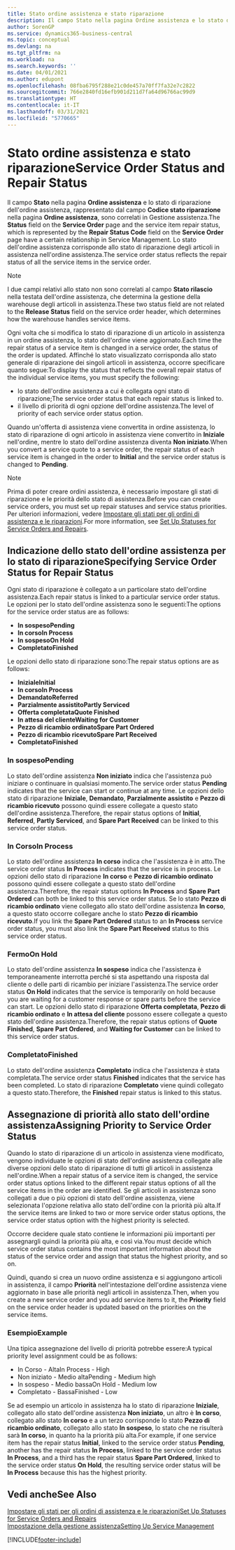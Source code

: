 ```yaml
---
title: Stato ordine assistenza e stato riparazione
description: Il campo Stato nella pagina Ordine assistenza e lo stato di riparazione dell'ordine assistenza, rappresentato dal campo Codice stato riparazione nella pagina Ordine assistenza, sono correlati in Gestione assistenza. Lo stato dell'ordine assistenza corrisponde allo stato di riparazione degli articoli in assistenza nell'ordine assistenza.
author: SorenGP
ms.service: dynamics365-business-central
ms.topic: conceptual
ms.devlang: na
ms.tgt_pltfrm: na
ms.workload: na
ms.search.keywords: ''
ms.date: 04/01/2021
ms.author: edupont
ms.openlocfilehash: 08fba6795f288e21c0de457a70ff7fa32e7c2822
ms.sourcegitcommit: 766e2840fd16efb901d211d7fa64d96766ac99d9
ms.translationtype: HT
ms.contentlocale: it-IT
ms.lasthandoff: 03/31/2021
ms.locfileid: "5770665"
---
```

# <a name="service-order-status-and-repair-status"></a><span data-ttu-id="5c8e1-104">Stato ordine assistenza e stato riparazione</span><span class="sxs-lookup"><span data-stu-id="5c8e1-104">Service Order Status and Repair Status</span></span>

<span data-ttu-id="5c8e1-105">Il campo **Stato** nella pagina **Ordine assistenza** e lo stato di riparazione dell'ordine assistenza, rappresentato dal campo **Codice stato riparazione** nella pagina **Ordine assistenza**, sono correlati in Gestione assistenza.</span><span class="sxs-lookup"><span data-stu-id="5c8e1-105">The **Status** field on the **Service Order** page and the service item repair status, which is represented by the **Repair Status Code** field on the **Service Order** page have a certain relationship in Service Management.</span></span> <span data-ttu-id="5c8e1-106">Lo stato dell'ordine assistenza corrisponde allo stato di riparazione degli articoli in assistenza nell'ordine assistenza.</span><span class="sxs-lookup"><span data-stu-id="5c8e1-106">The service order status reflects the repair status of all the service items in the service order.</span></span>  

> [!NOTE]  
> <span data-ttu-id="5c8e1-107">I due campi relativi allo stato non sono correlati al campo **Stato rilascio** nella testata dell'ordine assistenza, che determina la gestione della warehouse degli articoli in assistenza.</span><span class="sxs-lookup"><span data-stu-id="5c8e1-107">These two status field are not related to the **Release Status** field on the service order header, which determines how the warehouse handles service items.</span></span>  

<span data-ttu-id="5c8e1-108">Ogni volta che si modifica lo stato di riparazione di un articolo in assistenza in un ordine assistenza, lo stato dell'ordine viene aggiornato.</span><span class="sxs-lookup"><span data-stu-id="5c8e1-108">Each time the repair status of a service item is changed in a service order, the status of the order is updated.</span></span> <span data-ttu-id="5c8e1-109">Affinché lo stato visualizzato corrisponda allo stato generale di riparazione dei singoli articoli in assistenza, occorre specificare quanto segue:</span><span class="sxs-lookup"><span data-stu-id="5c8e1-109">To display the status that reflects the overall repair status of the individual service items, you must specify the following:</span></span>  

* <span data-ttu-id="5c8e1-110">lo stato dell'ordine assistenza a cui è collegata ogni stato di riparazione;</span><span class="sxs-lookup"><span data-stu-id="5c8e1-110">The service order status that each repair status is linked to.</span></span>  
* <span data-ttu-id="5c8e1-111">il livello di priorità di ogni opzione dell'ordine assistenza.</span><span class="sxs-lookup"><span data-stu-id="5c8e1-111">The level of priority of each service order status option.</span></span>  

<span data-ttu-id="5c8e1-112">Quando un'offerta di assistenza viene convertita in ordine assistenza, lo stato di riparazione di ogni articolo in assistenza viene convertito in **Iniziale** nell'ordine, mentre lo stato dell'ordine assistenza diventa **Non iniziato**.</span><span class="sxs-lookup"><span data-stu-id="5c8e1-112">When you convert a service quote to a service order, the repair status of each service item is changed in the order to **Initial** and the service order status is changed to **Pending**.</span></span>  

> [!NOTE]
> <span data-ttu-id="5c8e1-113">Prima di poter creare ordini assistenza, è necessario impostare gli stati di riparazione e le priorità dello stato di assistenza.</span><span class="sxs-lookup"><span data-stu-id="5c8e1-113">Before you can create service orders, you must set up repair statuses and service status priorities.</span></span> <span data-ttu-id="5c8e1-114">Per ulteriori informazioni, vedere [Impostare gli stati per gli ordini di assistenza e le riparazioni](service-order-repair-status.md).</span><span class="sxs-lookup"><span data-stu-id="5c8e1-114">For more information, see [Set Up Statuses for Service Orders and Repairs](service-order-repair-status.md).</span></span>

## <a name="specifying-service-order-status-for-repair-status"></a><span data-ttu-id="5c8e1-115">Indicazione dello stato dell'ordine assistenza per lo stato di riparazione</span><span class="sxs-lookup"><span data-stu-id="5c8e1-115">Specifying Service Order Status for Repair Status</span></span>

<span data-ttu-id="5c8e1-116">Ogni stato di riparazione è collegato a un particolare stato dell'ordine assistenza.</span><span class="sxs-lookup"><span data-stu-id="5c8e1-116">Each repair status is linked to a particular service order status.</span></span> <span data-ttu-id="5c8e1-117">Le opzioni per lo stato dell'ordine assistenza sono le seguenti:</span><span class="sxs-lookup"><span data-stu-id="5c8e1-117">The options for the service order status are as follows:</span></span>

* <span data-ttu-id="5c8e1-118">**In sospeso**</span><span class="sxs-lookup"><span data-stu-id="5c8e1-118">**Pending**</span></span>
* <span data-ttu-id="5c8e1-119">**In corso**</span><span class="sxs-lookup"><span data-stu-id="5c8e1-119">**In Process**</span></span>
* <span data-ttu-id="5c8e1-120">**In sospeso**</span><span class="sxs-lookup"><span data-stu-id="5c8e1-120">**On Hold**</span></span>
* <span data-ttu-id="5c8e1-121">**Completato**</span><span class="sxs-lookup"><span data-stu-id="5c8e1-121">**Finished**</span></span>

<span data-ttu-id="5c8e1-122">Le opzioni dello stato di riparazione sono:</span><span class="sxs-lookup"><span data-stu-id="5c8e1-122">The repair status options are as follows:</span></span>

* <span data-ttu-id="5c8e1-123">**Iniziale**</span><span class="sxs-lookup"><span data-stu-id="5c8e1-123">**Initial**</span></span>
* <span data-ttu-id="5c8e1-124">**In corso**</span><span class="sxs-lookup"><span data-stu-id="5c8e1-124">**In Process**</span></span>
* <span data-ttu-id="5c8e1-125">**Demandato**</span><span class="sxs-lookup"><span data-stu-id="5c8e1-125">**Referred**</span></span>
* <span data-ttu-id="5c8e1-126">**Parzialmente assistito**</span><span class="sxs-lookup"><span data-stu-id="5c8e1-126">**Partly Serviced**</span></span>
* <span data-ttu-id="5c8e1-127">**Offerta completata**</span><span class="sxs-lookup"><span data-stu-id="5c8e1-127">**Quote Finished**</span></span>
* <span data-ttu-id="5c8e1-128">**In attesa del cliente**</span><span class="sxs-lookup"><span data-stu-id="5c8e1-128">**Waiting for Customer**</span></span>
* <span data-ttu-id="5c8e1-129">**Pezzo di ricambio ordinato**</span><span class="sxs-lookup"><span data-stu-id="5c8e1-129">**Spare Part Ordered**</span></span>
* <span data-ttu-id="5c8e1-130">**Pezzo di ricambio ricevuto**</span><span class="sxs-lookup"><span data-stu-id="5c8e1-130">**Spare Part Received**</span></span>
* <span data-ttu-id="5c8e1-131">**Completato**</span><span class="sxs-lookup"><span data-stu-id="5c8e1-131">**Finished**</span></span>  

### <a name="pending"></a><span data-ttu-id="5c8e1-132">In sospeso</span><span class="sxs-lookup"><span data-stu-id="5c8e1-132">Pending</span></span>

<span data-ttu-id="5c8e1-133">Lo stato dell'ordine assistenza **Non iniziato** indica che l'assistenza può iniziare o continuare in qualsiasi momento.</span><span class="sxs-lookup"><span data-stu-id="5c8e1-133">The service order status **Pending** indicates that the service can start or continue at any time.</span></span> <span data-ttu-id="5c8e1-134">Le opzioni dello stato di riparazione **Iniziale**, **Demandato**, **Parzialmente assistito** e **Pezzo di ricambio ricevuto** possono quindi essere collegate a questo stato dell'ordine assistenza.</span><span class="sxs-lookup"><span data-stu-id="5c8e1-134">Therefore, the repair status options of **Initial**, **Referred**, **Partly Serviced**, and **Spare Part Received** can be linked to this service order status.</span></span>  

### <a name="in-process"></a><span data-ttu-id="5c8e1-135">In Corso</span><span class="sxs-lookup"><span data-stu-id="5c8e1-135">In Process</span></span>

<span data-ttu-id="5c8e1-136">Lo stato dell'ordine assistenza **In corso** indica che l'assistenza è in atto.</span><span class="sxs-lookup"><span data-stu-id="5c8e1-136">The service order status **In Process** indicates that the service is in process.</span></span> <span data-ttu-id="5c8e1-137">Le opzioni dello stato di riparazione **In corso** e **Pezzo di ricambio ordinato** possono quindi essere collegate a questo stato dell'ordine assistenza.</span><span class="sxs-lookup"><span data-stu-id="5c8e1-137">Therefore, the repair status options **In Process** and **Spare Part Ordered** can both be linked to this service order status.</span></span> <span data-ttu-id="5c8e1-138">Se lo stato **Pezzo di ricambio ordinato** viene collegato allo stato dell'ordine assistenza **In corso**, a questo stato occorre collegare anche lo stato **Pezzo di ricambio ricevuto**.</span><span class="sxs-lookup"><span data-stu-id="5c8e1-138">If you link the **Spare Part Ordered** status to an **In Process** service order status, you must also link the **Spare Part Received** status to this service order status.</span></span>  

### <a name="on-hold"></a><span data-ttu-id="5c8e1-139">Fermo</span><span class="sxs-lookup"><span data-stu-id="5c8e1-139">On Hold</span></span>

<span data-ttu-id="5c8e1-140">Lo stato dell'ordine assistenza **In sospeso** indica che l'assistenza è temporaneamente interrotta perché si sta aspettando una risposta dal cliente o delle parti di ricambio per iniziare l'assistenza.</span><span class="sxs-lookup"><span data-stu-id="5c8e1-140">The service order status **On Hold** indicates that the service is temporarily on hold because you are waiting for a customer response or spare parts before the service can start.</span></span> <span data-ttu-id="5c8e1-141">Le opzioni dello stato di riparazione **Offerta completata**, **Pezzo di ricambio ordinato** e **In attesa del cliente** possono essere collegate a questo stato dell'ordine assistenza.</span><span class="sxs-lookup"><span data-stu-id="5c8e1-141">Therefore, the repair status options of **Quote Finished**, **Spare Part Ordered**, and **Waiting for Customer** can be linked to this service order status.</span></span>  

### <a name="finished"></a><span data-ttu-id="5c8e1-142">Completato</span><span class="sxs-lookup"><span data-stu-id="5c8e1-142">Finished</span></span>

<span data-ttu-id="5c8e1-143">Lo stato dell'ordine assistenza **Completato** indica che l'assistenza è stata completata.</span><span class="sxs-lookup"><span data-stu-id="5c8e1-143">The service order status **Finished** indicates that the service has been completed.</span></span> <span data-ttu-id="5c8e1-144">Lo stato di riparazione **Completato** viene quindi collegato a questo stato.</span><span class="sxs-lookup"><span data-stu-id="5c8e1-144">Therefore, the **Finished** repair status is linked to this status.</span></span>  

## <a name="assigning-priority-to-service-order-status"></a><span data-ttu-id="5c8e1-145">Assegnazione di priorità allo stato dell'ordine assistenza</span><span class="sxs-lookup"><span data-stu-id="5c8e1-145">Assigning Priority to Service Order Status</span></span>

<span data-ttu-id="5c8e1-146">Quando lo stato di riparazione di un articolo in assistenza viene modificato, vengono individuate le opzioni di stato dell'ordine assistenza collegate alle diverse opzioni dello stato di riparazione di tutti gli articoli in assistenza nell'ordine.</span><span class="sxs-lookup"><span data-stu-id="5c8e1-146">When a repair status of a service item is changed, the service order status options linked to the different repair status options of all the service items in the order are identified.</span></span> <span data-ttu-id="5c8e1-147">Se gli articoli in assistenza sono collegati a due o più opzioni di stato dell'ordine assistenza, viene selezionata l'opzione relativa allo stato dell'ordine con la priorità più alta.</span><span class="sxs-lookup"><span data-stu-id="5c8e1-147">If the service items are linked to two or more service order status options, the service order status option with the highest priority is selected.</span></span>  

<span data-ttu-id="5c8e1-148">Occorre decidere quale stato contiene le informazioni più importanti per assegnargli quindi la priorità più alta, e così via.</span><span class="sxs-lookup"><span data-stu-id="5c8e1-148">You must decide which service order status contains the most important information about the status of the service order and assign that status the highest priority, and so on.</span></span>  

<span data-ttu-id="5c8e1-149">Quindi, quando si crea un nuovo ordine assistenza e si aggiungono articoli in assistenza, il campo **Priorità** nell'intestazione dell'ordine assistenza viene aggiornato in base alle priorità negli articoli in assistenza.</span><span class="sxs-lookup"><span data-stu-id="5c8e1-149">Then, when you create a new service order and you add service items to it, the **Priority** field on the service order header is updated based on the priorities on the service items.</span></span>  

### <a name="example"></a><span data-ttu-id="5c8e1-150">Esempio</span><span class="sxs-lookup"><span data-stu-id="5c8e1-150">Example</span></span>

<span data-ttu-id="5c8e1-151">Una tipica assegnazione del livello di priorità potrebbe essere:</span><span class="sxs-lookup"><span data-stu-id="5c8e1-151">A typical priority level assignment could be as follows:</span></span>  

* <span data-ttu-id="5c8e1-152">In Corso - Alta</span><span class="sxs-lookup"><span data-stu-id="5c8e1-152">In Process - High</span></span>  
* <span data-ttu-id="5c8e1-153">Non iniziato - Medio alta</span><span class="sxs-lookup"><span data-stu-id="5c8e1-153">Pending - Medium high</span></span>  
* <span data-ttu-id="5c8e1-154">In sospeso - Medio bassa</span><span class="sxs-lookup"><span data-stu-id="5c8e1-154">On Hold - Medium low</span></span>  
* <span data-ttu-id="5c8e1-155">Completato - Bassa</span><span class="sxs-lookup"><span data-stu-id="5c8e1-155">Finished - Low</span></span>  

<span data-ttu-id="5c8e1-156">Se ad esempio un articolo in assistenza ha lo stato di riparazione **Iniziale**, collegato allo stato dell'ordine assistenza **Non iniziato**, un altro è **In corso**, collegato allo stato **In corso** e a un terzo corrisponde lo stato **Pezzo di ricambio ordinato**, collegato allo stato **In sospeso**, lo stato che ne risulterà sarà **In corso**, in quanto ha la priorità più alta.</span><span class="sxs-lookup"><span data-stu-id="5c8e1-156">For example, if one service item has the repair status **Initial**, linked to the service order status **Pending**, another has the repair status **In Process**, linked to the service order status **In Process**, and a third has the repair status **Spare Part Ordered**, linked to the service order status **On Hold**, the resulting service order status will be **In Process** because this has the highest priority.</span></span>  

## <a name="see-also"></a><span data-ttu-id="5c8e1-157">Vedi anche</span><span class="sxs-lookup"><span data-stu-id="5c8e1-157">See Also</span></span>

[<span data-ttu-id="5c8e1-158">Impostare gli stati per gli ordini di assistenza e le riparazioni</span><span class="sxs-lookup"><span data-stu-id="5c8e1-158">Set Up Statuses for Service Orders and Repairs</span></span>](service-order-repair-status.md)  
[<span data-ttu-id="5c8e1-159">Impostazione della gestione assistenza</span><span class="sxs-lookup"><span data-stu-id="5c8e1-159">Setting Up Service Management</span></span>](service-setup-service.md)  


[!INCLUDE[footer-include](includes/footer-banner.md)]